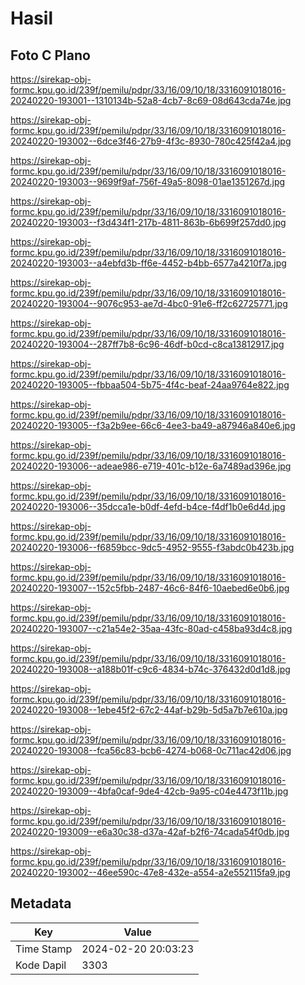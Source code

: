 # Hasil

## Foto C Plano

https://sirekap-obj-formc.kpu.go.id/239f/pemilu/pdpr/33/16/09/10/18/3316091018016-20240220-193001--1310134b-52a8-4cb7-8c69-08d643cda74e.jpg

https://sirekap-obj-formc.kpu.go.id/239f/pemilu/pdpr/33/16/09/10/18/3316091018016-20240220-193002--6dce3f46-27b9-4f3c-8930-780c425f42a4.jpg

https://sirekap-obj-formc.kpu.go.id/239f/pemilu/pdpr/33/16/09/10/18/3316091018016-20240220-193003--9699f9af-756f-49a5-8098-01ae1351267d.jpg

https://sirekap-obj-formc.kpu.go.id/239f/pemilu/pdpr/33/16/09/10/18/3316091018016-20240220-193003--f3d434f1-217b-4811-863b-6b699f257dd0.jpg

https://sirekap-obj-formc.kpu.go.id/239f/pemilu/pdpr/33/16/09/10/18/3316091018016-20240220-193003--a4ebfd3b-ff6e-4452-b4bb-6577a4210f7a.jpg

https://sirekap-obj-formc.kpu.go.id/239f/pemilu/pdpr/33/16/09/10/18/3316091018016-20240220-193004--9076c953-ae7d-4bc0-91e6-ff2c62725771.jpg

https://sirekap-obj-formc.kpu.go.id/239f/pemilu/pdpr/33/16/09/10/18/3316091018016-20240220-193004--287ff7b8-6c96-46df-b0cd-c8ca13812917.jpg

https://sirekap-obj-formc.kpu.go.id/239f/pemilu/pdpr/33/16/09/10/18/3316091018016-20240220-193005--fbbaa504-5b75-4f4c-beaf-24aa9764e822.jpg

https://sirekap-obj-formc.kpu.go.id/239f/pemilu/pdpr/33/16/09/10/18/3316091018016-20240220-193005--f3a2b9ee-66c6-4ee3-ba49-a87946a840e6.jpg

https://sirekap-obj-formc.kpu.go.id/239f/pemilu/pdpr/33/16/09/10/18/3316091018016-20240220-193006--adeae986-e719-401c-b12e-6a7489ad396e.jpg

https://sirekap-obj-formc.kpu.go.id/239f/pemilu/pdpr/33/16/09/10/18/3316091018016-20240220-193006--35dcca1e-b0df-4efd-b4ce-f4df1b0e6d4d.jpg

https://sirekap-obj-formc.kpu.go.id/239f/pemilu/pdpr/33/16/09/10/18/3316091018016-20240220-193006--f6859bcc-9dc5-4952-9555-f3abdc0b423b.jpg

https://sirekap-obj-formc.kpu.go.id/239f/pemilu/pdpr/33/16/09/10/18/3316091018016-20240220-193007--152c5fbb-2487-46c6-84f6-10aebed6e0b6.jpg

https://sirekap-obj-formc.kpu.go.id/239f/pemilu/pdpr/33/16/09/10/18/3316091018016-20240220-193007--c21a54e2-35aa-43fc-80ad-c458ba93d4c8.jpg

https://sirekap-obj-formc.kpu.go.id/239f/pemilu/pdpr/33/16/09/10/18/3316091018016-20240220-193008--a188b01f-c9c6-4834-b74c-376432d0d1d8.jpg

https://sirekap-obj-formc.kpu.go.id/239f/pemilu/pdpr/33/16/09/10/18/3316091018016-20240220-193008--1ebe45f2-67c2-44af-b29b-5d5a7b7e610a.jpg

https://sirekap-obj-formc.kpu.go.id/239f/pemilu/pdpr/33/16/09/10/18/3316091018016-20240220-193008--fca56c83-bcb6-4274-b068-0c711ac42d06.jpg

https://sirekap-obj-formc.kpu.go.id/239f/pemilu/pdpr/33/16/09/10/18/3316091018016-20240220-193009--4bfa0caf-9de4-42cb-9a95-c04e4473f11b.jpg

https://sirekap-obj-formc.kpu.go.id/239f/pemilu/pdpr/33/16/09/10/18/3316091018016-20240220-193009--e6a30c38-d37a-42af-b2f6-74cada54f0db.jpg

https://sirekap-obj-formc.kpu.go.id/239f/pemilu/pdpr/33/16/09/10/18/3316091018016-20240220-193002--46ee590c-47e8-432e-a554-a2e552115fa9.jpg


## Metadata

| Key        | Value               |
| ---------- | ------------------- |
| Time Stamp | 2024-02-20 20:03:23 |
| Kode Dapil | 3303                |



